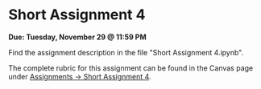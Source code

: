 # Short Assignment 4

**Due: Tuesday, November 29 @ 11:59 PM**

Find the assignment description in the file "Short Assignment 4.ipynb".

The complete rubric for this assignment can be found in the Canvas page under [Assignments -> Short Assignment 4](https://ufl.instructure.com/courses/464118/assignments/5434149).
